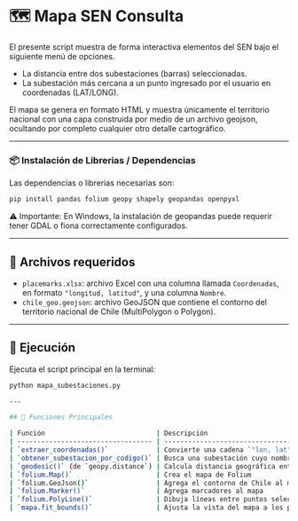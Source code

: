 # 🗺️ Mapa SEN Consulta

El presente script muestra de forma interactiva elementos del SEN bajo el siguiente menú de opciones.

- La distancia entre dos subestaciones (barras) seleccionadas.
- La subestación más cercana a un punto ingresado por el usuario en coordenadas (LAT/LONG).

El mapa se genera en formato HTML y muestra únicamente el territorio nacional con una capa construida por medio de un archivo geojson, ocultando por completo cualquier otro detalle cartográfico.

---

### 📦 Instalación de Librerias / Dependencias

Las dependencias o librerias necesarias son:

```bash
pip install pandas folium geopy shapely geopandas openpyxl
```

⚠️ Importante: En Windows, la instalación de geopandas puede requerir tener GDAL o fiona correctamente configurados.

---

## 📁 Archivos requeridos

- `placemarks.xlsx`: archivo Excel con una columna llamada `Coordenadas`, en formato `"longitud, latitud"`, y una columna `Nombre`.
- `chile_geo.geojson`: archivo GeoJSON que contiene el contorno del territorio nacional de Chile (MultiPolygon o Polygon).

---

## 🚀 Ejecución

Ejecuta el script principal en la terminal:

```bash
python mapa_subestaciones.py

--- 

## 🚀 Funciones Principales

| Función                            | Descripción                                                         | Detalles técnicos                                           |
| ---------------------------------- | ------------------------------------------------------------------- | ----------------------------------------------------------- |
| `extraer_coordenadas()`            | Convierte una cadena `"lon, lat"` a coordenadas (latitud, longitud) | Corrige signos para asegurar que los valores estén en Chile |
| `obtener_subestacion_por_codigo()` | Busca una subestación cuyo nombre comience con un código específico | Devuelve la primera coincidencia con el prefijo             |
| `geodesic()` (de `geopy.distance`) | Calcula distancia geográfica entre dos coordenadas                  | Retorna distancia en kilómetros                             |
| `folium.Map()`                     | Crea el mapa de Folium                                              | `tiles=None` para eliminar fondo cartográfico               |
| `folium.GeoJson()`                 | Agrega el contorno de Chile al mapa                                 | Chile se muestra en blanco con borde negro                  |
| `folium.Marker()`                  | Agrega marcadores al mapa                                           | Representa subestaciones, puntos de usuario, etiquetas      |
| `folium.PolyLine()`                | Dibuja líneas entre puntos seleccionados                            | Usa colores para diferenciar conexiones                     |
| `mapa.fit_bounds()`                | Ajusta la vista del mapa a los puntos relevantes                    | Se usa para enfocar el área de interés                      |
